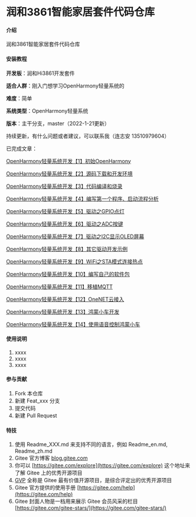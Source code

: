 # 润和3861智能家居套件代码仓库

#### 介绍
润和3861智能家居套件代码仓库


#### 安装教程

**开发板**：润和Hi3861开发套件

**适合人群**：刚入门想学习OpenHarmony轻量系统的

**难度**：简单

**系统类型**：OpenHarmony轻量系统

**版本**：主干分支，master（2022-1-21更新）

持续更新，有什么问题或者建议，可以联系我（连志安 13510979604）

已完成文章：

[OpenHarmony轻量系统开发【1】初始OpenHarmony](https://harmonyos.51cto.com/posts/10085)

[OpenHarmony轻量系统开发【2】源码下载和开发环境](https://harmonyos.51cto.com/posts/10086)

[OpenHarmony轻量系统开发【3】代码编译和烧录](https://harmonyos.51cto.com/posts/10087)

[OpenHarmony轻量系统开发【4】编写第一个程序、启动流程分析](https://harmonyos.51cto.com/posts/944)

[OpenHarmony轻量系统开发【5】驱动之GPIO点灯](https://harmonyos.51cto.com/posts/1236)

[OpenHarmony轻量系统开发【6】驱动之ADC按键](https://harmonyos.51cto.com/posts/1400)

[OpenHarmony轻量系统开发【7】驱动之I2C显示OLED屏幕](https://harmonyos.51cto.com/posts/1145)

[OpenHarmony轻量系统开发【8】其它驱动开发示例](https://harmonyos.51cto.com/posts/10185)

[OpenHarmony轻量系统开发【9】WiFi之STA模式连接热点](https://harmonyos.51cto.com/posts/10191)

[OpenHarmony轻量系统开发【10】编写自己的软件包](https://harmonyos.51cto.com/posts/10192)

[OpenHarmony轻量系统开发【11】移植MQTT](https://harmonyos.51cto.com/posts/10201)

[OpenHarmony轻量系统开发【12】OneNET云接入](https://harmonyos.51cto.com/posts/10204)

[OpenHarmony轻量系统开发【13】鸿蒙小车开发](https://harmonyos.51cto.com/posts/1459)

[OpenHarmony轻量系统开发【14】使用语音控制鸿蒙小车](https://harmonyos.51cto.com/posts/1842)


#### 使用说明

1.  xxxx
2.  xxxx
3.  xxxx

#### 参与贡献

1.  Fork 本仓库
2.  新建 Feat_xxx 分支
3.  提交代码
4.  新建 Pull Request


#### 特技

1.  使用 Readme\_XXX.md 来支持不同的语言，例如 Readme\_en.md, Readme\_zh.md
2.  Gitee 官方博客 [blog.gitee.com](https://blog.gitee.com)
3.  你可以 [https://gitee.com/explore](https://gitee.com/explore) 这个地址来了解 Gitee 上的优秀开源项目
4.  [GVP](https://gitee.com/gvp) 全称是 Gitee 最有价值开源项目，是综合评定出的优秀开源项目
5.  Gitee 官方提供的使用手册 [https://gitee.com/help](https://gitee.com/help)
6.  Gitee 封面人物是一档用来展示 Gitee 会员风采的栏目 [https://gitee.com/gitee-stars/](https://gitee.com/gitee-stars/)